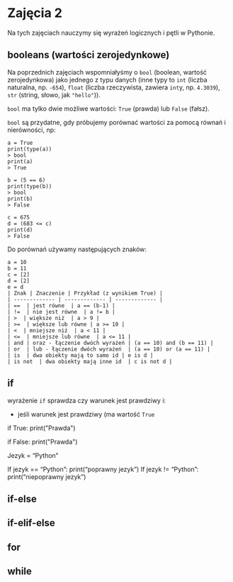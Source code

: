# Zajęcia 2
Na tych zajęciach nauczymy się wyrażeń logicznych i pętli w Pythonie.

## booleans (wartości zerojedynkowe)
Na poprzednich zajęciach wspomniałyśmy o `bool` (boolean, wartość zerojedynkowa) jako jednego z typu danych (inne typy to `int` (liczba naturalna, np. `-654`), `float` (liczba rzeczywista, zawiera `int`y, np. `4.3039`), `str` (string, słowo, jak `"hello"`)).

`bool` ma tylko dwie możliwe wartości: `True` (prawda) lub `False` (fałsz).

`bool` są przydatne, gdy próbujemy porównać wartości za pomocą równań i nierówności, np:

```
a = True
print(type(a))
> bool
print(a)
> True

b = (5 == 6)
print(type(b))
> bool
print(b)
> False

c = 675
d = (683 <= c)
print(d)
> False
```

Do porównań używamy następujących znaków:
```
a = 10
b = 11
c = [2]
d = [2]
e = d
| Znak | Znaczenie | Przykład (z wynikiem True) |
| ------------- | ------------- | ------------- |
| ==  | jest równe  | a == (b-1) |
| !=  | nie jest równe  | a != b |
| >  | większe niż  | a > 9 |
| >=  | większe lub równe | a >= 10 | 
| <  | mniejsze niż  | a < 11 |
| <=  | mniejsze lub równe  | a <= 11 |
| and | oraz - łączenie dwóch wyrażeń | (a == 10) and (b == 11) |
| or  | lub - łączenie dwóch wyrażeń  | (a == 10) or (a == 11) |
| is  | dwa obiekty mają to samo id | e is d |
| is not  | dwa obiekty mają inne id  | c is not d |

```

## if
wyrażenie `if` sprawdza czy warunek jest prawdziwy i:
- jeśli warunek jest prawdziwy (ma wartość `True`

if True:
	print("Prawda")

if False:
	print("Prawda")

Jezyk = “Python”

If jezyk == “Python”:
	print(“poprawny jezyk”)
If jezyk != “Python”:
	print(“niepoprawny jezyk”)


## if-else

## if-elif-else

## for

## while
